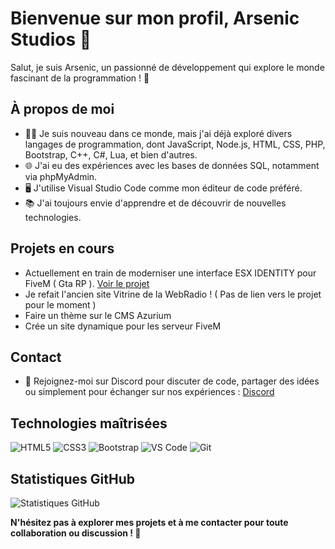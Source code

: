# Bienvenue sur mon profil, Arsenic Studios 👋

Salut, je suis Arsenic, un passionné de développement qui explore le monde fascinant de la programmation ! 🚀

## À propos de moi
- 👨‍💻 Je suis nouveau dans ce monde, mais j'ai déjà exploré divers langages de programmation, dont JavaScript, Node.js, HTML, CSS, PHP, Bootstrap, C++, C#, Lua, et bien d'autres.
- 🌐 J'ai eu des expériences avec les bases de données SQL, notamment via phpMyAdmin.
- 🖥️ J'utilise Visual Studio Code comme mon éditeur de code préféré.
- 📚 J'ai toujours envie d'apprendre et de découvrir de nouvelles technologies.

## Projets en cours
- Actuellement en train de moderniser une interface ESX IDENTITY pour FiveM ( Gta RP ). [Voir le projet](https://github.com/ArsenicStudios/Arsenicooo-RedesignedEsxIdentity)
- Je refait l'ancien site Vitrine de la WebRadio ! ( Pas de lien vers le projet pour le moment )
- Faire un thème sur le CMS Azurium
- Crée un site dynamique pour les serveur FiveM

## Contact
- 💬 Rejoignez-moi sur Discord pour discuter de code, partager des idées ou simplement pour échanger sur nos expériences : [Discord](https://discord.gg/zHpu3R3sDy)

## Technologies maîtrisées
![HTML5](https://img.shields.io/badge/-HTML5-E34F26?style=flat-square&logo=html5&logoColor=white)
![CSS3](https://img.shields.io/badge/-CSS3-1572B6?style=flat-square&logo=css3&logoColor=white)
![Bootstrap](https://img.shields.io/badge/-Bootstrap-563D7C?style=flat-square&logo=bootstrap&logoColor=white)
![VS Code](https://img.shields.io/badge/-VS%20Code-007ACC?style=flat-square&logo=visual-studio-code&logoColor=white)
![Git](https://img.shields.io/badge/-Git-F05032?style=flat-square&logo=git&logoColor=white)

## Statistiques GitHub
![Statistiques GitHub](https://github-readme-stats.vercel.app/api?username=ArsenicStudios&show_icons=true&theme=radical)

**N'hésitez pas à explorer mes projets et à me contacter pour toute collaboration ou discussion ! 🚀**
